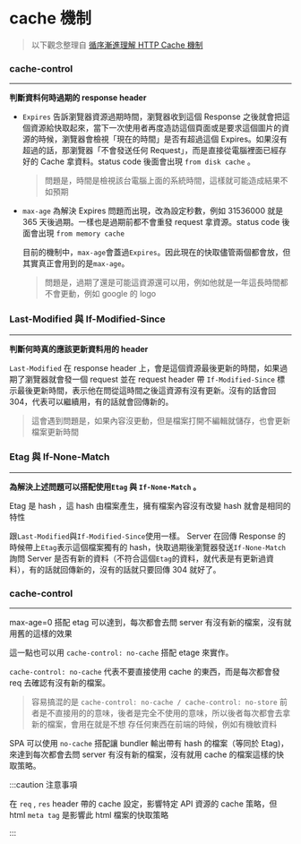 

# cache 機制

> 以下觀念整理自 [循序漸進理解 HTTP Cache 機制](https://blog.techbridge.cc/2017/06/17/cache-introduction/)

### cache-control

---

**判斷資料何時過期的 response header**

- `Expires` 告訴瀏覽器資源過期時間，瀏覽器收到這個 Response 之後就會把這個資源給快取起來，當下一次使用者再度造訪這個頁面或是要求這個圖片的資源的時候，瀏覽器會檢視「現在的時間」是否有超過這個 Expires。如果沒有超過的話，那瀏覽器「不會發送任何 Request」，而是直接從電腦裡面已經存好的 Cache 拿資料。status code 後面會出現 `from disk cache` 。

  >  問題是，時間是檢視該台電腦上面的系統時間，這樣就可能造成結果不如預期

- `max-age` 為解決 Expires 問題而出現，改為設定秒數，例如 31536000 就是 365 天後過期。一樣也是過期前都不會重發 request 拿資源。status code 後面會出現 `from memory cache`

  目前的機制中，`max-age`會蓋過`Expires`。因此現在的快取儘管兩個都會放，但其實真正會用到的是`max-age`。

  > 問題是，過期了還是可能這資源還可以用，例如他就是一年這長時間都不會更動，例如 google 的 logo

### Last-Modified 與 If-Modified-Since

---

**判斷何時真的應該更新資料用的 header**

`Last-Modified` 在 response header 上，會是這個資源最後更新的時間，如果過期了瀏覽器就會發一個 request 並在 request header 帶 `If-Modified-Since` 標示最後更新時間，表示他在問從這時間之後這資源有沒有更新。沒有的話會回 304，代表可以繼續用，有的話就會回傳新的。

> 這會遇到問題是，如果內容沒更動，但是檔案打開不編輯就儲存，也會更新檔案更新時間

### Etag 與 If-None-Match

---

 **為解決上述問題可以搭配使用`Etag` 與 `If-None-Match` 。**

Etag 是 hash ，這 hash 由檔案產生，擁有檔案內容沒有改變 hash 就會是相同的特性

跟`Last-Modified`與`If-Modified-Since`使用一樣。 Server 在回傳 Response 的時候帶上`Etag`表示這個檔案獨有的 hash，快取過期後瀏覽器發送`If-None-Match`詢問 Server 是否有新的資料（不符合這個`Etag`的資料，就代表是有更新過資料），有的話就回傳新的，沒有的話就只要回傳 304 就好了。

### cache-control

---

max-age=0 搭配 etag 可以達到，每次都會去問 server 有沒有新的檔案，沒有就用舊的這樣的效果

這一點也可以用 `cache-control: no-cache` 搭配 etage 來實作。

`cache-control: no-cache` 代表不要直接使用 cache 的東西，而是每次都會發 req 去確認有沒有新的檔案。

> 容易搞混的是 
> `cache-control: no-cache / cache-control: no-store`
> 前者是不直接用的的意味，後者是完全不使用的意味，所以後者每次都會去拿新的檔案，會用在就是不想
> 存任何東西在前端的時候，例如有機敏資料



SPA 可以使用 `no-cache` 搭配讓 bundler 輸出帶有 hash 的檔案（等同於 Etag)，來達到每次都會去問 server 有沒有新的檔案，沒有就用 cache 的檔案這樣的快取策略。



:::caution 注意事項

在 `req` , `res` header 帶的 cache 設定，影響特定 API 資源的 cache 策略，但 html `meta tag` 是影響此 html 檔案的快取策略

:::